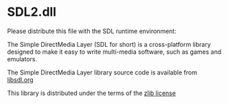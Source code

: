 SDL2.dll
========

Please distribute this file with the SDL runtime environment:

The Simple DirectMedia Layer (SDL for short) is a cross-platform library
designed to make it easy to write multi-media software, such as games
and emulators.

The Simple DirectMedia Layer library source code is available from [libsdl.org](http://www.libsdl.org/)

This library is distributed under the terms of the [zlib license](http://www.zlib.net/zlib_license.html)
